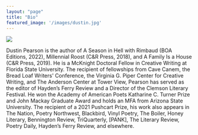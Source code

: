```yaml
---
layout: "page"
title: "Bio"
featured_image: '/images/dustin.jpg'
---
```


![]({{site.baseurl}}/images/dustin.jpg)

Dustin Pearson is the author of A Season in Hell with Rimbaud (BOA Editions, 2022), Millennial Roost (C&R Press, 2018), and A Family Is a House (C&R Press, 2019). He is a McKnight Doctoral Fellow in Creative Writing at Florida State University. The recipient of fellowships from Cave Canem, the Bread Loaf Writers' Conference, the Virginia G. Piper Center for Creative Writing, and The Anderson Center at Tower View, Pearson has served as the editor of Hayden’s Ferry Review and a Director of the Clemson Literary Festival. He won the Academy of American Poets Katharine C. Turner Prize and John Mackay Graduate Award and holds an MFA from Arizona State University. The recipient of a 2021 Pushcart Prize, his work also appears in The Nation, Poetry Northwest, Blackbird, Vinyl Poetry, The Boiler, Honey Literary, Bennington Review, TriQuarterly, [PANK], The Literary Review, Poetry Daily, Hayden’s Ferry Review, and elsewhere.
